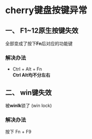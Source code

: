 # cherry键盘按键异常

## 一、 F1~12原生按键失效
全部变成了按下**Fn**后对应的功能键
### 解决办法
- Ctrl + Alt + Fn <br>
**Ctrl Alt均不分左右**

## 二、 win键失效
被**winlk**锁了 (win lock)
### 解决办法
按下 Fn + F9
